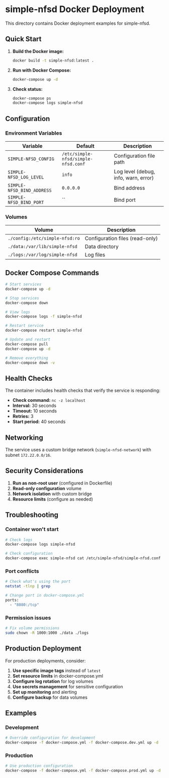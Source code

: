 # simple-nfsd Docker Deployment

This directory contains Docker deployment examples for simple-nfsd.

## Quick Start

1. **Build the Docker image:**
   ```bash
   docker build -t simple-nfsd:latest .
   ```

2. **Run with Docker Compose:**
   ```bash
   docker-compose up -d
   ```

3. **Check status:**
   ```bash
   docker-compose ps
   docker-compose logs simple-nfsd
   ```

## Configuration

### Environment Variables

| Variable | Default | Description |
|----------|---------|-------------|
| `SIMPLE-NFSD_CONFIG` | `/etc/simple-nfsd/simple-nfsd.conf` | Configuration file path |
| `SIMPLE-NFSD_LOG_LEVEL` | `info` | Log level (debug, info, warn, error) |
| `SIMPLE-NFSD_BIND_ADDRESS` | `0.0.0.0` | Bind address |
| `SIMPLE-NFSD_BIND_PORT` | `` | Bind port |

### Volumes

| Volume | Description |
|--------|-------------|
| `./config:/etc/simple-nfsd:ro` | Configuration files (read-only) |
| `./data:/var/lib/simple-nfsd` | Data directory |
| `./logs:/var/log/simple-nfsd` | Log files |

## Docker Compose Commands

```bash
# Start services
docker-compose up -d

# Stop services
docker-compose down

# View logs
docker-compose logs -f simple-nfsd

# Restart service
docker-compose restart simple-nfsd

# Update and restart
docker-compose pull
docker-compose up -d

# Remove everything
docker-compose down -v
```

## Health Checks

The container includes health checks that verify the service is responding:

- **Check command:** `nc -z localhost `
- **Interval:** 30 seconds
- **Timeout:** 10 seconds
- **Retries:** 3
- **Start period:** 40 seconds

## Networking

The service uses a custom bridge network (`simple-nfsd-network`) with subnet `172.22.0.0/16`.

## Security Considerations

1. **Run as non-root user** (configured in Dockerfile)
2. **Read-only configuration** volume
3. **Network isolation** with custom bridge
4. **Resource limits** (configure as needed)

## Troubleshooting

### Container won't start
```bash
# Check logs
docker-compose logs simple-nfsd

# Check configuration
docker-compose exec simple-nfsd cat /etc/simple-nfsd/simple-nfsd.conf
```

### Port conflicts
```bash
# Check what's using the port
netstat -tlnp | grep 

# Change port in docker-compose.yml
ports:
  - "8080:/tcp"
```

### Permission issues
```bash
# Fix volume permissions
sudo chown -R 1000:1000 ./data ./logs
```

## Production Deployment

For production deployments, consider:

1. **Use specific image tags** instead of `latest`
2. **Set resource limits** in docker-compose.yml
3. **Configure log rotation** for log volumes
4. **Use secrets management** for sensitive configuration
5. **Set up monitoring** and alerting
6. **Configure backup** for data volumes

## Examples

### Development
```bash
# Override configuration for development
docker-compose -f docker-compose.yml -f docker-compose.dev.yml up -d
```

### Production
```bash
# Use production configuration
docker-compose -f docker-compose.yml -f docker-compose.prod.yml up -d
```
